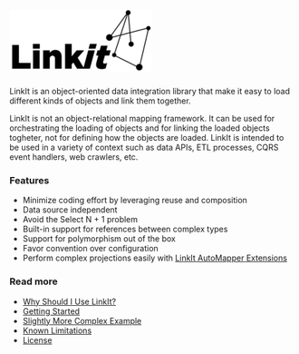 ![LinkIt](logo.png) 
===============
LinkIt is an object-oriented data integration library that make it easy to load different kinds of objects and link them together. 

LinkIt is not an object-relational mapping framework. It can be used for orchestrating the loading of objects and for linking the loaded objects togheter, not for defining how the objects are loaded. LinkIt is intended to be used in a variety of context such as data APIs, ETL processes, CQRS event handlers, web crawlers, etc.

### Features
- Minimize coding effort by leveraging reuse and composition
- Data source independent
- Avoid the Select N + 1 problem
- Built-in support for references between complex types
- Support for polymorphism out of the box
- Favor convention over configuration
- Perform complex projections easily with [LinkIt AutoMapper Extensions](https://github.com/cbcrc/LinkIt.AutoMapperExtensions)

### Read more
- [Why Should I Use LinkIt?](why-without-how.md)
- [Getting Started](getting-started.md)
- [Slightly More Complex Example](slightly-more-complex-example.md)
- [Known Limitations](known-limitations.md)
- [License](LICENSE.txt)